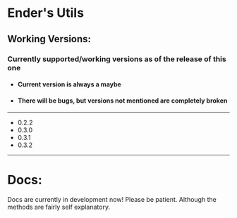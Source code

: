 # Ender's Utils

## Working Versions:
### Currently supported/working versions as of the release of this one
- #### Current version is always a maybe
- #### There will be bugs, but versions not mentioned are completely broken
---
- 0.2.2
- 0.3.0
- 0.3.1
- 0.3.2
---

# Docs:
Docs are currently in development now! Please be patient. Although the methods are fairly self explanatory.